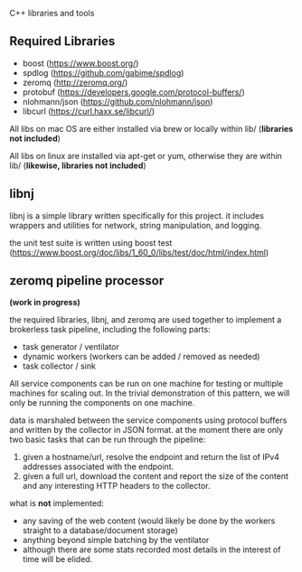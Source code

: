 C++ libraries and tools

Required Libraries
--
* boost (https://www.boost.org/) 
* spdlog (https://github.com/gabime/spdlog)
* zeromq (http://zeromq.org/)
* protobuf (https://developers.google.com/protocol-buffers/)
* nlohmann/json (https://github.com/nlohmann/json)
* libcurl (https://curl.haxx.se/libcurl/)

All libs on mac OS are either installed via brew or locally within lib/ 
(**libraries not included**)

All libs on linux are installed via apt-get or yum, otherwise they are
within lib/ (**likewise, libraries not included**)

libnj
--
libnj is a simple library written specifically for this project. it includes
wrappers and utilities for network, string manipulation, and logging. 

the unit test suite is written using boost test (https://www.boost.org/doc/libs/1_60_0/libs/test/doc/html/index.html)

zeromq pipeline processor
---
**(work in progress)**

the required libraries, libnj, and zeromq are used together to implement a brokerless
task pipeline, including the following parts:
* task generator / ventilator
* dynamic workers (workers can be added / removed as needed)
* task collector / sink

All service components can be run on one machine for testing or multiple machines
for scaling out. In the trivial demonstration of this pattern, we will only be
running the components on one machine.

data is marshaled between the service components using protocol buffers
and written by the collector in JSON format. 
at the moment there are only two basic tasks that can be run through the 
pipeline:
1. given a hostname/url, resolve the endpoint and return the list of IPv4 addresses associated with the endpoint.
2. given a full url, download the content and report the size of the content and 
any interesting HTTP headers to the collector.

what is **not** implemented:
* any saving of the web content (would likely be done by the workers straight to
a database/document storage)
* anything beyond simple batching by the ventilator
* although there are some stats recorded most details in the interest of time will 
be elided.
